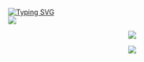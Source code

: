 [![Typing SVG](https://readme-typing-svg.demolab.com?font=Fira+Code&pause=1000&center=true&vCenter=true&width=500&lines=Hello%2C+my+name+is+Luiz+Felipe)](https://git.io/typing-svg)
<br>
[<img src="https://img.shields.io/badge/LinkedIn-0077B5?style=for-the-badge&logo=linkedin&logoColor=white">](https://www.linkedin.com/in/luiz-felipe-dias-armendro-07240a260/)

<p align="center">
  <img src="https://github-readme-stats.vercel.app/api/top-langs/?username=luizfelipearmendro&layout=compact&langs_count=5&theme=tokyonight" />
</p>


<p align="center">
  <a href="https://skillicons.dev">
    <img src="https://skillicons.dev/icons?i=git,html,css,cs,dotnet,figma,mysql,netlify,visualstudio,vscode" />
  </a>
</p>
